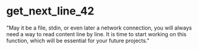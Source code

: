 # get_next_line_42

"May it be a file, stdin, or even later a network connection, you will always need a way to read content line by line. It is time to start working on this function, which will be essential for your future projects."
